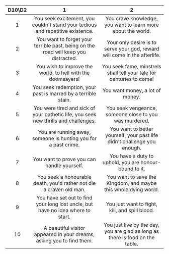 |D10\D2|1|2|
|:-:|:-:|:-:|
|1|You seek excitement, you couldn't stand your tedious and repetitive existence.|You crave knowledge, you want to learn more about the world.|
|2|You want to forget your terrible past, being on the road will keep you distracted.|Your only desire is to serve your god, reward will come in the afterlife.|
|3|You wish to improve the world, to hell with the doomsayers!|You seek fame, minstrels shall tell your tale for centuries to come!|
|4|You seek redemption, your past is marred by a terrible stain.|You want money, a lot of money.|
|5|You were tired and sick of your pathetic life, you seek new thrills and challenges.|You seek vengeance, someone close to you was murdered.|
|6|You are running away, someone is hunting you for a past crime.|You want to better yourself, your past life didn't challenge you enough.|
|7|You want to prove you can handle yourself.|You have a duty to uphold, you are honour-bound to it.|
|8|You seek a honourable death, you'd rather not die a craven old man.|You want to save the Kingdom, and maybe this whole dying world.|
|9|You have set out to find your long lost uncle, but have no idea where to start.|You just want to fight, kill, and spill blood.|
|10|A beautiful visitor appeared in your dreams, asking you to find them.|You just live by the day, you are glad as long as there is food on the table.|
